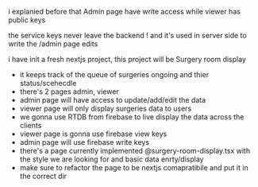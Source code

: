 i explanied before that Admin page have write access while viewer has public keys

  the service keys never leave the backend ! and it's used in server side to write the /admin page edits
  
  
i have init a fresh nextjs project, this project will be Surgery room display 
  - it keeps track of the queue of surgeries ongoing and thier status/scehecdle
  - there's 2 pages admin, viewer
  - admin page will have access to update/add/edit the data
  - viewer page will only display surgeries data to users 
  - we gonna use RTDB from firebase to live display the data across the clients
  - viewer page is gonna use firebase view keys 
  - admin page will use firebase write keys
  - there's a page currently implemented @surgery-room-display.tsx with the style we are looking for and basic data enrty/display
  - make sure to refactor the page to be nextjs comapratibile and put it in the correct dir